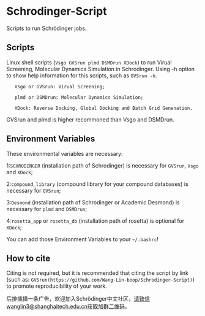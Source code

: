 # Schrodinger-Script
Scripts to run Schrödinger jobs.

Scripts
----
Linux shell scripts (`Vsgo GVSrun plmd DSMDrun XDock`) to run Virual Screening, Molecular Dynamics Simulation in Schrodinger.
Using -h option to show help information for this scripts, such as `GVSrun -h`.

```
   Vsgo or GVSrun: Virual Screening;

   plmd or DSMDrun: Molecular Dynamics Simulation;

   XDock: Reverse Docking, Global Docking and Batch Grid Genenation.
```

GVSrun and plmd is higher recommoned than Vsgo and DSMDrun.

Environment Variables
----
These environmental variables are necessary: 

1:`SCHRODINGER` (installation path of Schrodinger) is necessary for `GVSrun`, `Vsgo` and `XDock`;

2:`compound_library` (compound library for your compound databases) is necessary for `GVSrun`;

3:`Desmond` (installation path of Schrodinger or Academic Desmond) is necessary for `plmd` and `DSMDrun`;

4:`rosetta_app` or `rosetta_db` (installation path of rosetta) is optional for `XDock`;

You can add those Environment Variables to your `~/.bashrc`!

How to cite
----
Citing is not required, but it is recommended that citing the script by link (such as: `GVSrun(https://github.com/Wang-Lin-boop/Schrodinger-Script)`) to promote reproducibility of your work.

后排插播一条广告，欢迎加入Schrödinger中文社区，请致信wanglin3@shanghaitech.edu.cn获取加群二维码。
